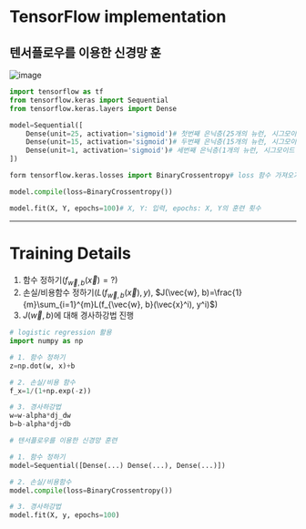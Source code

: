 # TensorFlow implementation

## 텐서플로우를 이용한 신경망 훈
![image](https://github.com/qlkdkd/MachineLearning/assets/71871927/3548665f-9a09-4068-92b0-8cdebf103f39)
```python
import tensorflow as tf
from tensorflow.keras import Sequential
from tensorflow.keras.layers import Dense

model=Sequential([
    Dense(unit=25, activation='sigmoid')# 첫번째 은닉층(25개의 뉴런, 시그모이드 함수 계산)
    Dense(unit=15, activation='sigmoid')# 두번째 은닉층(15개의 뉴런, 시그모이드 함수 계산)
    Dense(unit=1, activation='sigmoid')# 세번째 은닉층(1개의 뉴런, 시그모이드 함수 계산)
])

form tensorflow.keras.losses import BinaryCrossentropy# loss 함수 가져오기

model.compile(loss=BinaryCrossentropy())

model.fit(X, Y, epochs=100)# X, Y: 입력, epochs: X, Y의 훈련 횟수
```

---

# Training Details

1. 함수 정하기($f_{\vec{w}, b}(\vec{x})=?$)
2. 손실/비용함수 정하기($L(f_{\vec{w}, b}(\vec{x}), y)$, $J(\vec{w}, b)=\frac{1}{m}\sum_{i=1}^{m}L(f_{\vec{w}, b}(\vec{x}^i), y^i)$)
3. $J(\vec{w}, b)$에 대해 경사하강법 진행

```python
# logistic regression 활용
import numpy as np

# 1. 함수 정하기
z=np.dot(w, x)+b

# 2. 손실/비용 함수
f_x=1/(1+np.exp(-z))

# 3. 경사하강법
w=w-alpha*dj_dw
b=b-alpha*dj+db

```

```python
# 텐서플로우를 이용한 신경망 훈련

# 1. 함수 정하기
model=Sequential([Dense(...) Dense(...), Dense(...)])

# 2. 손실/비용함수
model.compile(loss=BinaryCrossentropy())

# 3. 경사하강법
model.fit(X, y, epochs=100)
```
